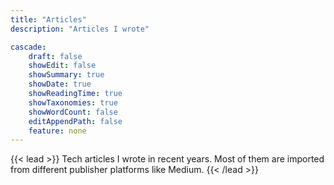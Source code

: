 ```yaml
---
title: "Articles"
description: "Articles I wrote"

cascade:
    draft: false
    showEdit: false
    showSummary: true
    showDate: true
    showReadingTime: true
    showTaxonomies: true
    showWordCount: false
    editAppendPath: false
    feature: none
---
```


{{< lead >}}
Tech articles I wrote in recent years. Most of them are imported from different publisher platforms like Medium.
{{< /lead >}}

